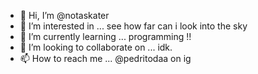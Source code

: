 - 👋 Hi, I’m @notaskater
- 👀 I’m interested in ... see how far can i look into the sky
- 🌱 I’m currently learning ... programming !!
- 💞️ I’m looking to collaborate on ... idk.
- 📫 How to reach me ... @pedritodaa on ig 

<!---
notaskater/notaskater is a ✨ special ✨ repository because its `README.md` (this file) appears on your GitHub profile.
You can click the Preview link to take a look at your changes.
--->
